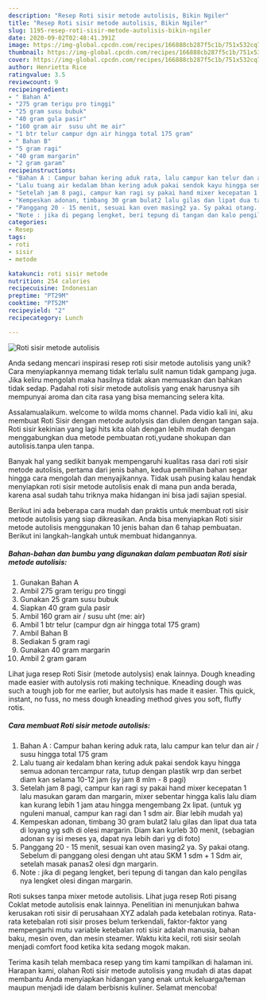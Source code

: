 ```yaml
---
description: "Resep Roti sisir metode autolisis, Bikin Ngiler"
title: "Resep Roti sisir metode autolisis, Bikin Ngiler"
slug: 1195-resep-roti-sisir-metode-autolisis-bikin-ngiler
date: 2020-09-02T02:48:41.391Z
image: https://img-global.cpcdn.com/recipes/166888cb287f5c1b/751x532cq70/roti-sisir-metode-autolisis-foto-resep-utama.jpg
thumbnail: https://img-global.cpcdn.com/recipes/166888cb287f5c1b/751x532cq70/roti-sisir-metode-autolisis-foto-resep-utama.jpg
cover: https://img-global.cpcdn.com/recipes/166888cb287f5c1b/751x532cq70/roti-sisir-metode-autolisis-foto-resep-utama.jpg
author: Henrietta Rice
ratingvalue: 3.5
reviewcount: 9
recipeingredient:
- " Bahan A"
- "275 gram terigu pro tinggi"
- "25 gram susu bubuk"
- "40 gram gula pasir"
- "160 gram air  susu uht me air"
- "1 btr telur campur dgn air hingga total 175 gram"
- " Bahan B"
- "5 gram ragi"
- "40 gram margarin"
- "2 gram garam"
recipeinstructions:
- "Bahan A : Campur bahan kering aduk rata, lalu campur kan telur dan air / susu hingga total 175 gram"
- "Lalu tuang air kedalam bhan kering aduk pakai sendok kayu hingga semua adonan tercampur rata, tutup dengan plastik wrp dan serbet diam kan selama 10-12 jam (sy jam 8 mlm - 8 pagi)"
- "Setelah jam 8 pagi, campur kan ragi sy pakai hand mixer kecepatan 1 lalu masukan garam dan margarin, mixer sebentar hingga kalis lalu diam kan kurang lebih 1 jam atau hingga mengembang 2x lipat. (untuk yg nguleni manual, campur kan ragi dan 1 sdm air. Biar lebih mudah ya)"
- "Kempeskan adonan, timbang 30 gram bulat2 lalu gilas dan lipat dua tata di loyang yg sdh di olesi margarin. Diam kan kurleb 30 menit, (sebagian adonan sy isi meses ya, dapat nya lebih dari yg di foto)"
- "Panggang 20 - 15 menit, sesuai kan oven masing2 ya. Sy pakai otang. Sebelum di panggang olesi dengan uht atau SKM 1 sdm + 1 Sdm air, setelah masak panas2 olesi dgn margarin."
- "Note : jika di pegang lengket, beri tepung di tangan dan kalo pengilas nya lengket olesi dingan margarin."
categories:
- Resep
tags:
- roti
- sisir
- metode

katakunci: roti sisir metode 
nutrition: 254 calories
recipecuisine: Indonesian
preptime: "PT29M"
cooktime: "PT52M"
recipeyield: "2"
recipecategory: Lunch

---
```



![Roti sisir metode autolisis](https://img-global.cpcdn.com/recipes/166888cb287f5c1b/751x532cq70/roti-sisir-metode-autolisis-foto-resep-utama.jpg)

Anda sedang mencari inspirasi resep roti sisir metode autolisis yang unik? Cara menyiapkannya memang tidak terlalu sulit namun tidak gampang juga. Jika keliru mengolah maka hasilnya tidak akan memuaskan dan bahkan tidak sedap. Padahal roti sisir metode autolisis yang enak harusnya sih mempunyai aroma dan cita rasa yang bisa memancing selera kita.

Assalamualaikum. welcome to wilda moms channel. Pada vidio kali ini, aku membuat Roti Sisir dengan metode autolysis dan diulen dengan tangan saja. Roti sisir kekinian yang lagi hits kita olah dengan lebih mudah dengan menggabungkan dua metode pembuatan roti,yudane shokupan dan autolisis.tanpa ulen tanpa.

Banyak hal yang sedikit banyak mempengaruhi kualitas rasa dari roti sisir metode autolisis, pertama dari jenis bahan, kedua pemilihan bahan segar hingga cara mengolah dan menyajikannya. Tidak usah pusing kalau hendak menyiapkan roti sisir metode autolisis enak di mana pun anda berada, karena asal sudah tahu triknya maka hidangan ini bisa jadi sajian spesial.


Berikut ini ada beberapa cara mudah dan praktis untuk membuat roti sisir metode autolisis yang siap dikreasikan. Anda bisa menyiapkan Roti sisir metode autolisis menggunakan 10 jenis bahan dan 6 tahap pembuatan. Berikut ini langkah-langkah untuk membuat hidangannya.

<!--inarticleads1-->

##### Bahan-bahan dan bumbu yang digunakan dalam pembuatan Roti sisir metode autolisis:

1. Gunakan  Bahan A
1. Ambil 275 gram terigu pro tinggi
1. Gunakan 25 gram susu bubuk
1. Siapkan 40 gram gula pasir
1. Ambil 160 gram air / susu uht (me: air)
1. Ambil 1 btr telur (campur dgn air hingga total 175 gram)
1. Ambil  Bahan B
1. Sediakan 5 gram ragi
1. Gunakan 40 gram margarin
1. Ambil 2 gram garam


Lihat juga resep Roti Sisir (metode autolysis) enak lainnya. Dough kneading made easier with autolysis roti making technique. Kneading dough was such a tough job for me earlier, but autolysis has made it easier. This quick, instant, no fuss, no mess dough kneading method gives you soft, fluffy rotis. 

<!--inarticleads2-->

##### Cara membuat Roti sisir metode autolisis:

1. Bahan A : Campur bahan kering aduk rata, lalu campur kan telur dan air / susu hingga total 175 gram
1. Lalu tuang air kedalam bhan kering aduk pakai sendok kayu hingga semua adonan tercampur rata, tutup dengan plastik wrp dan serbet diam kan selama 10-12 jam (sy jam 8 mlm - 8 pagi)
1. Setelah jam 8 pagi, campur kan ragi sy pakai hand mixer kecepatan 1 lalu masukan garam dan margarin, mixer sebentar hingga kalis lalu diam kan kurang lebih 1 jam atau hingga mengembang 2x lipat. (untuk yg nguleni manual, campur kan ragi dan 1 sdm air. Biar lebih mudah ya)
1. Kempeskan adonan, timbang 30 gram bulat2 lalu gilas dan lipat dua tata di loyang yg sdh di olesi margarin. Diam kan kurleb 30 menit, (sebagian adonan sy isi meses ya, dapat nya lebih dari yg di foto)
1. Panggang 20 - 15 menit, sesuai kan oven masing2 ya. Sy pakai otang. Sebelum di panggang olesi dengan uht atau SKM 1 sdm + 1 Sdm air, setelah masak panas2 olesi dgn margarin.
1. Note : jika di pegang lengket, beri tepung di tangan dan kalo pengilas nya lengket olesi dingan margarin.


Roti sukses tanpa mixer metode autolisis. Lihat juga resep Roti pisang Coklat metode autolisis enak lainnya. Penelitian ini menunjukan bahwa kerusakan roti sisir di perusahaan XYZ adalah pada ketebalan rotinya. Rata-rata ketebalan roti sisir proses belum terkendali, faktor-faktor yang mempengarhi mutu variable ketebalan roti sisir adalah manusia, bahan baku, mesin oven, dan mesin steamer. Waktu kita kecil, roti sisir seolah menjadi comfort food ketika kita sedang mogok makan. 

Terima kasih telah membaca resep yang tim kami tampilkan di halaman ini. Harapan kami, olahan Roti sisir metode autolisis yang mudah di atas dapat membantu Anda menyiapkan hidangan yang enak untuk keluarga/teman maupun menjadi ide dalam berbisnis kuliner. Selamat mencoba!
